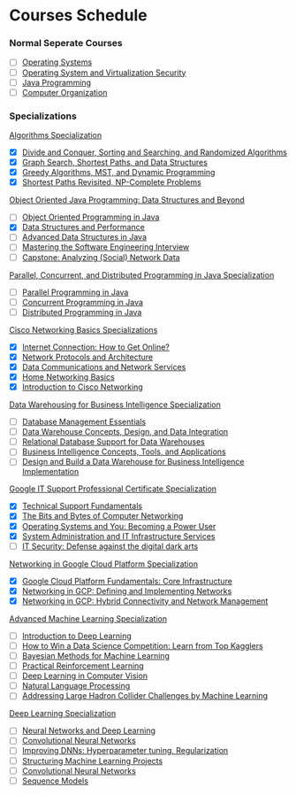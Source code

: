 # Courses Schedule

### Normal Seperate Courses
- [ ] <a href="">Operating Systems</a></br>
- [ ] <a href="">Operating System and Virtualization Security</a></br>
- [ ] <a href="">Java Programming</a></br>
- [ ] <a href="">Computer Organization</a></br>

### Specializations 
<a href="">Algorithms Specialization</a></br>
- [x] <a href="https://www.coursera.org/account/accomplishments/verify/FBVCY8ZHKCWP">Divide and Conquer, Sorting and Searching, and Randomized Algorithms</a></br>
- [x] <a href="https://www.coursera.org/account/accomplishments/verify/JLJMDPMQMXGL">Graph Search, Shortest Paths, and Data Structures</a></br>
- [x] <a href="">Greedy Algorithms, MST, and Dynamic Programming</a></br>
- [x] <a href="https://www.coursera.org/account/accomplishments/certificate/3DWPVYZPYWQD">Shortest Paths Revisited, NP-Complete Problems </a></br>

<a href="">Object Oriented Java Programming: Data Structures and Beyond</a></br>
- [ ] <a href="">Object Oriented Programming in Java</a></br>
- [x] <a href="">Data Structures and Performance</a></br>
- [ ] <a href="">Advanced Data Structures in Java</a></br>
- [ ] <a href="">Mastering the Software Engineering Interview</a></br>
- [ ] <a href="">Capstone: Analyzing (Social) Network Data</a></br>

<a href="">Parallel, Concurrent, and Distributed Programming in Java Specialization</a></br>
- [ ] <a href="">Parallel Programming in Java</a></br>
- [ ] <a href="">Concurrent Programming in Java</a></br>
- [ ] <a href="">Distributed Programming in Java</a></br>

<a href="https://www.coursera.org/account/accomplishments/specialization/JJSTGADPBKXU">Cisco Networking Basics Specializations</a></br>
- [x] <a href="https://www.coursera.org/account/accomplishments/verify/893CXHXRNJAY">Internet Connection: How to Get Online?</a></br>
- [x] <a href="https://www.coursera.org/account/accomplishments/verify/RXKFVLL8QS8E">Network Protocols and Architecture</a></br>
- [x] <a href="https://www.coursera.org/account/accomplishments/verify/CSLNDYGY9DZP">Data Communications and Network Services</a></br>
- [x] <a href="https://www.coursera.org/account/accomplishments/verify/PYB4TVFQTTSQ">Home Networking Basics</a></br>
- [x] <a href="https://www.coursera.org/account/accomplishments/verify/88MBUUTZPJUF">Introduction to Cisco Networking</a></br>

<a href="">Data Warehousing for Business Intelligence Specialization</a></br>
- [ ] <a href="">Database Management Essentials</a></br>
- [ ] <a href="">Data Warehouse Concepts, Design, and Data Integration</a></br>
- [ ] <a href="">Relational Database Support for Data Warehouses</a></br>
- [ ] <a href="">Business Intelligence Concepts, Tools, and Applications</a></br>
- [ ] <a href="">Design and Build a Data Warehouse for Business Intelligence Implementation</a></br>

<a href="">Google IT Support Professional Certificate Specialization</a></br>
- [x] <a href="https://www.coursera.org/account/accomplishments/verify/B25C57E3GV3L">Technical Support Fundamentals</a></br>
- [x] <a href="https://www.coursera.org/account/accomplishments/verify/T3VJ8H6E2FK8">The Bits and Bytes of Computer Networking</a></br>
- [x] <a href="https://www.coursera.org/account/accomplishments/verify/MT8QHFZ9EJ3N">Operating Systems and You: Becoming a Power User</a></br>
- [x] <a href="https://www.coursera.org/account/accomplishments/verify/ZBXUUX4X43CJ">System Administration and IT Infrastructure Services</a></br>
- [ ] <a href="">IT Security: Defense against the digital dark arts</a></br>

<a href="">Networking in Google Cloud Platform Specialization</a></br>
- [x] <a href="https://www.coursera.org/account/accomplishments/verify/EG7QKYTQQLGG">Google Cloud Platform Fundamentals: Core Infrastructure</a></br>
- [x] <a href="">Networking in GCP: Defining and Implementing Networks</a></br>
- [x] <a href="https://www.coursera.org/account/accomplishments/certificate/GAKT6MUZCT7J">Networking in GCP: Hybrid Connectivity and Network Management</a></br>

<a href="">Advanced Machine Learning Specialization</a></br>
- [ ] <a href="">Introduction to Deep Learning</a></br>
- [ ] <a href="">How to Win a Data Science Competition: Learn from Top Kagglers</a></br>
- [ ] <a href="">Bayesian Methods for Machine Learning</a></br>
- [ ] <a href="">Practical Reinforcement Learning</a></br>
- [ ] <a href="">Deep Learning in Computer Vision</a></br>
- [ ] <a href="">Natural Language Processing</a></br>
- [ ] <a href="">Addressing Large Hadron Collider Challenges by Machine Learning</a></br>

<a href="">Deep Learning Specialization</a></br>
- [ ] <a href="https://www.coursera.org/account/accomplishments/verify/7XARUNFKDB6Y">Neural Networks and Deep Learning</a></br>
- [ ] <a href="">Convolutional Neural Networks</a></br>
- [ ] <a href="">Improving DNNs: Hyperparameter tuning, Regularization</a></br>
- [ ] <a href="">Structuring Machine Learning Projects</a></br>
- [ ] <a href="">Convolutional Neural Networks</a></br>
- [ ] <a href="">Sequence Models</a></br>
